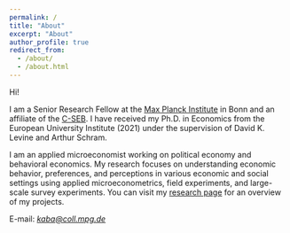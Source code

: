 ```yaml
---
permalink: /
title: "About"
excerpt: "About"
author_profile: true
redirect_from: 
  - /about/
  - /about.html
---
```

Hi!

I am a Senior Research Fellow at the [Max Planck Institute](https://www.coll.mpg.de/) in Bonn and an affiliate of the [C-SEB](https://c-seb.de/en/). I have received my Ph.D. in Economics from the European University Institute (2021) under the supervision of David K. Levine and Arthur Schram. 

I am an applied microeconomist working on political economy and behavioral economics. My research focuses on understanding economic behavior, preferences, and perceptions in various economic and social settings using applied microeconometrics, field experiments, and large-scale survey experiments. You can visit my [research page](https://mustafakaba.github.io/research/) for an overview of my projects.

E-mail: *kaba@coll.mpg.de*

